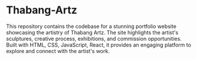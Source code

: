 # Thabang-Artz
This repository contains the codebase for a stunning portfolio website showcasing the artistry of Thabang Artz. The site highlights the artist's sculptures, creative process, exhibitions, and commission opportunities. Built with  HTML, CSS, JavaScript, React, it provides an engaging platform to explore and connect with the artist's work.
